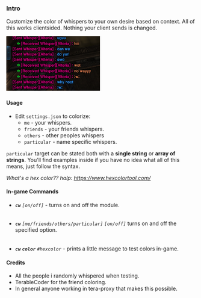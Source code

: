 ### **Intro**

Customize the color of whispers to your own desire based on context. All of this works clientsided. Nothing your client sends is changed.

![Sample](imgs/sample.png)

#### Usage

* Edit `settings.json` to colorize:
  * `me` - your whispers.
  * `friends` - your friends whispers.
  * `others` - other peoples whispers 
  * `particular` - name specific whispers.
	
`particular` target can be stated both with a **single string** or **array of strings**. You'll find examples inside if you have no idea what all of this means, just follow the syntax.

*What's a hex color?? halp: https://www.hexcolortool.com/*


#### In-game Commands

* ***`cw`***  *`[on/off]`* - turns on and off the module.
######
* ***`cw`*** *`[me/friends/others/particular]` `[on/off]`* turns on and off the specified option.
######
* ***`cw`*** ***`color`*** *`#hexcolor`* - prints a little message to test colors in-game.

#### Credits

* All the people i randomly whispered when testing.
* TerableCoder for the friend coloring.
* In general anyone working in tera-proxy that makes this possible.